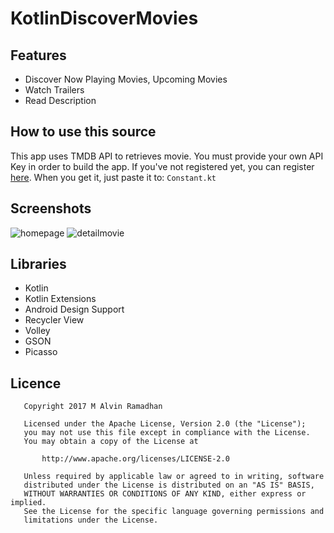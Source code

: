 # KotlinDiscoverMovies

## Features
- Discover Now Playing Movies, Upcoming Movies
- Watch Trailers
- Read Description

## How to use this source
This app uses TMDB API to retrieves movie. You must provide your own API Key in order to build the app. If you've not registered yet,
you can register [here](https://www.themoviedb.org/account/signup). When you get it, just paste it to:  `Constant.kt`

## Screenshots
![homepage](https://user-images.githubusercontent.com/24661720/30311308-d64c63bc-97be-11e7-94b5-1f928a3f8207.png)
![detailmovie](https://user-images.githubusercontent.com/24661720/30310954-4a826134-97bd-11e7-83df-f27de332c240.png)

## Libraries

- Kotlin
- Kotlin Extensions
- Android Design Support
- Recycler View
- Volley
- GSON
- Picasso

## Licence

```
   Copyright 2017 M Alvin Ramadhan

   Licensed under the Apache License, Version 2.0 (the "License");
   you may not use this file except in compliance with the License.
   You may obtain a copy of the License at

       http://www.apache.org/licenses/LICENSE-2.0

   Unless required by applicable law or agreed to in writing, software
   distributed under the License is distributed on an "AS IS" BASIS,
   WITHOUT WARRANTIES OR CONDITIONS OF ANY KIND, either express or implied.
   See the License for the specific language governing permissions and
   limitations under the License.
   ```
